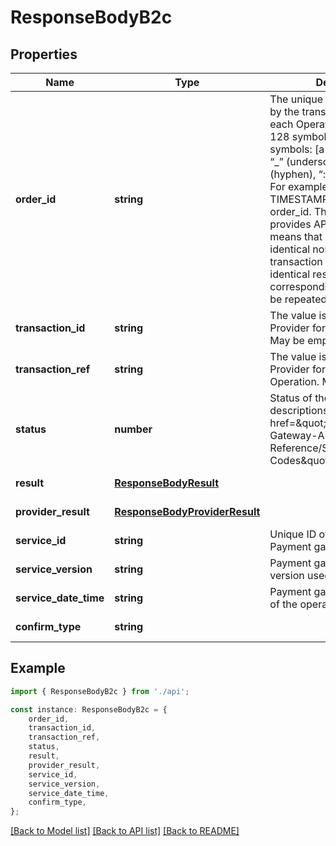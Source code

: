# ResponseBodyB2c


## Properties

Name | Type | Description | Notes
------------ | ------------- | ------------- | -------------
**order_id** | **string** | The unique value is generated by the transaction initiator for each Operation. Max length is 128 symbols. Allowed symbols: [a-z], [A-Z], [0-9], “_” (underscore character), “-” (hyphen), “:” (colon), “.” (dot). For example, GUID or TIMESTAMP can be used as an order_id. This parameter provides API idempotency. It means that requests with identical nonce from the same transaction initiator will have identical responses and The corresponding operation won’t be repeated.  | [default to undefined]
**transaction_id** | **string** | The value is generated by the Provider for each Operation. May be empty | [default to undefined]
**transaction_ref** | **string** | The value is generated by the Provider for each successful Operation. May be empty | [default to undefined]
**status** | **number** | Status of the payment. Status descriptions can be found &lt;a href&#x3D;\&quot;#section/Payment-Gateway-API-Reference/Status-Codes\&quot;&gt;here&lt;/a&gt;.  | [default to undefined]
**result** | [**ResponseBodyResult**](ResponseBodyResult.md) |  | [default to undefined]
**provider_result** | [**ResponseBodyProviderResult**](ResponseBodyProviderResult.md) |  | [default to undefined]
**service_id** | **string** | Unique ID of the service in the Payment gateway | [default to undefined]
**service_version** | **string** | Payment gateway service version used for operation | [default to undefined]
**service_date_time** | **string** | Payment gateway timestamp of the operation | [default to undefined]
**confirm_type** | **string** |  | [default to undefined]

## Example

```typescript
import { ResponseBodyB2c } from './api';

const instance: ResponseBodyB2c = {
    order_id,
    transaction_id,
    transaction_ref,
    status,
    result,
    provider_result,
    service_id,
    service_version,
    service_date_time,
    confirm_type,
};
```

[[Back to Model list]](../README.md#documentation-for-models) [[Back to API list]](../README.md#documentation-for-api-endpoints) [[Back to README]](../README.md)
